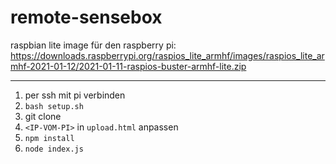# remote-sensebox

raspbian lite image für den raspberry pi: https://downloads.raspberrypi.org/raspios_lite_armhf/images/raspios_lite_armhf-2021-01-12/2021-01-11-raspios-buster-armhf-lite.zip

---

1. per ssh mit pi verbinden
2. `bash setup.sh`
3. git clone
4. `<IP-VOM-PI>` in `upload.html` anpassen
5. `npm install`
6. `node index.js`
